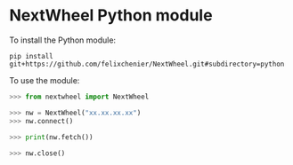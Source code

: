# NextWheel Python module

To install the Python module:

```
pip install git+https://github.com/felixchenier/NextWheel.git#subdirectory=python
```

To use the module:

```python
>>> from nextwheel import NextWheel

>>> nw = NextWheel("xx.xx.xx.xx")
>>> nw.connect()

>>> print(nw.fetch())
    
>>> nw.close()
```
